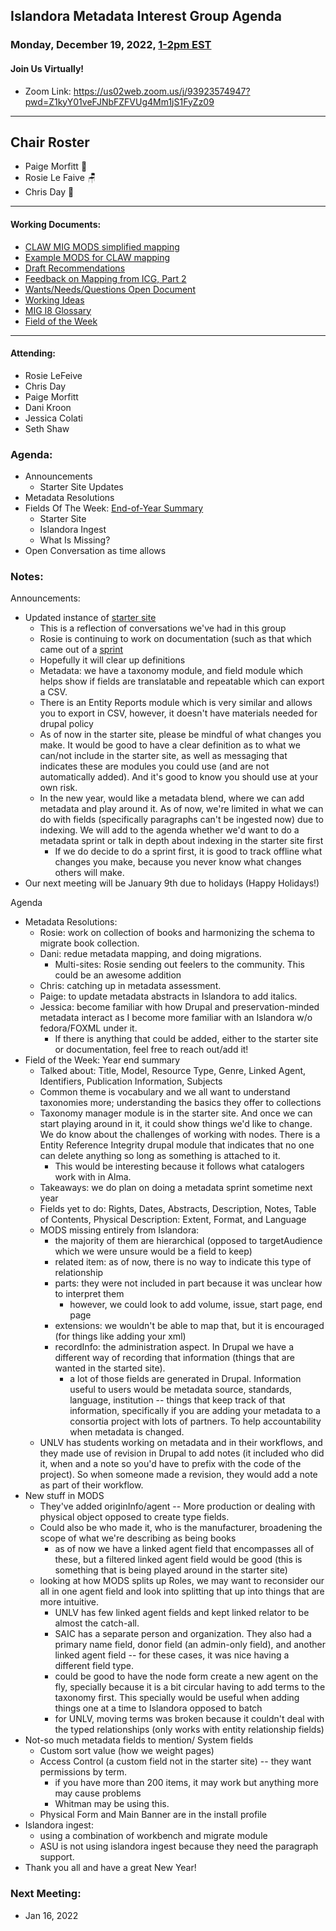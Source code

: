 ## Islandora Metadata Interest Group Agenda
### Monday, December 19, 2022, [1-2pm EST](http://www.thetimezoneconverter.com/?t=1%20pm&tz=Toronto&) 
#### Join Us Virtually!
* Zoom Link: https://us02web.zoom.us/j/93923574947?pwd=Z1kyY01veFJNbFZFVUg4Mm1jS1FyZz09

---
## Chair Roster
* Paige Morfitt 📝
* Rosie Le Faive 🪑
* Chris Day 🤠
---

#### Working Documents:
* [CLAW MIG MODS simplified mapping](https://docs.google.com/spreadsheets/d/18u2qFJ014IIxlVpM3JXfDEFccwBZcoFsjbBGpvL0jJI/edit#gid=0)
* [Example MODS for CLAW mapping](https://docs.google.com/spreadsheets/d/1C2Xie7HUDSgRT5v4ldoJvlNdoXz2GHAPvL3PE3TOKW8/edit#gid=1829081124)
* [Draft Recommendations](https://docs.google.com/document/d/15qSO9YcALtYSqd6CUuGx0t8FwUJ5pPwVPz0PA5rU898/edit#heading=h.f9r6knw0rjvu)
* [Feedback on Mapping from ICG, Part 2](https://docs.google.com/document/d/11OpqMMCXM1TFXgsr4yyTQ_cH9DabnD31p7JnuTRQl28/edit?invite=CMWvruEI&ts=5e66437f)
* [Wants/Needs/Questions Open Document](https://docs.google.com/document/d/12Kpb6826TNPzzMuyPS0sESa9TLnmljQmeioWbaPeEdA/edit)
* [Working Ideas](https://github.com/islandora-interest-groups/Islandora-Metadata-Interest-Group/blob/main/working_docs/ideas_and_topics.md)
* [MIG I8 Glossary](https://docs.google.com/document/d/1cfPYFVV9qvvz2VjBRdYUN0CB7AyVDuG-GYavQ27DuBk/edit#heading=h.9fr9xw70meix)
* [Field of the Week](https://docs.google.com/document/d/1rk0o_0byzeHrSKst0Feval_QeVZmo2DeIP0Mk3jaaFc/edit)

---

#### Attending:
* Rosie LeFeive
* Chris Day
* Paige Morfitt
* Dani Kroon
* Jessica Colati
* Seth Shaw


### Agenda: 
* Announcements
    * Starter Site Updates
* Metadata Resolutions
* Fields Of The Week: [End-of-Year Summary](https://docs.google.com/document/d/1rk0o_0byzeHrSKst0Feval_QeVZmo2DeIP0Mk3jaaFc/edit#heading=h.xal7wmf5chu8)
  * Starter Site
  * Islandora Ingest
  * What Is Missing?
* Open Conversation as time allows


### Notes: 
Announcements: 
*  Updated instance of [starter site](http://159.203.45.196/) 
	* This is a reflection of conversations we've had in this group
	* Rosie is continuing to work on documentation (such as that which came out of a [sprint](https://docs.google.com/spreadsheets/d/1c36IHZ1H-9tsI9UD7d0QAEEnlY6vyd1kxx2dU2iffWQ/edit#gid=194840010)
	* Hopefully it will clear up definitions
	* Metadata: we have a taxonomy module, and field module which helps show if fields are translatable and repeatable which can export a CSV. 
	* There is an Entity Reports module which is very similar and allows you to export in CSV, however, it doesn't have materials needed for drupal policy
	* As of now in the starter site, please be mindful of what changes you make. It would be good to have a clear definition as to what we can/not include in the starter site, as well as messaging that indicates these are modules you could use (and are not automatically added). And it's good to know you should use at your own risk. 
	* In the new year, would like a metadata blend, where we can add metadata and play around it. As of now, we're limited in what we can do with fields (specifically paragraphs can't be ingested now) due to indexing. We will add to the agenda whether we'd want to do a metadata sprint or talk in depth about indexing in the starter site first
		* If we do decide to do a sprint first, it is good to track offline what changes you make, because you never know what changes others will make. 
* Our next meeting will be January 9th due to holidays (Happy Holidays!)

Agenda
* Metadata Resolutions: 
	* Rosie:  work on collection of books and harmonizing the schema to migrate book collection. 
	* Dani:  redue metadata mapping, and doing migrations. 
		* Multi-sites: Rosie sending out feelers to the community.  This could be an awesome addition
	* Chris: catching up in metadata assessment. 
	* Paige: to update metadata abstracts in Islandora to add italics. 
	* Jessica: become familiar with how Drupal and preservation-minded metadata interact as I become more familiar with an Islandora w/o fedora/FOXML under it. 
		* If there is anything that could be added, either to the starter site or documentation, feel free to reach out/add it!
* Field of the Week: Year end summary
	* Talked about: Title, Model, Resource Type, Genre, Linked Agent, Identifiers, Publication Information, Subjects
	* Common theme is vocabulary and we all want to understand taxonomies more; understanding the basics they offer to collections 
	* Taxonomy manager module is in the starter site. And once we can start playing around in it, it could show things we'd like to change. We do know about the challenges of working with nodes. There is a Entity Reference Integrity drupal module that indicates that no one can delete anything so long as something is attached to it. 
		* This would be interesting because it follows what catalogers work with in Alma. 
	* Takeaways: we do plan on doing a metadata sprint sometime next year
	* Fields yet to do: Rights, Dates, Abstracts, Description, Notes, Table of Contents, Physical Description: Extent, Format, and Language
	* MODS missing entirely from Islandora: 
		* the majority of them are hierarchical (opposed to targetAudience which we were unsure would be a field to keep)
		* related item: as of now, there is no way to indicate this type of relationship
		* parts: they were not included in part because it was unclear how to interpret them
			* however, we could look to add volume, issue, start page, end page
		* extensions: we wouldn't be able to map that, but it is encouraged (for things like adding your xml)
		* recordInfo: the administration aspect. In Drupal we have a different way of recording that information (things that are wanted in the started site). 
			* a lot of those fields are generated in Drupal. Information useful to users would be metadata source, standards, language, institution -- things that keep track of that information, specifically if you are adding your metadata to a consortia project with lots of partners. To help accountability when metadata is changed. 
	* UNLV has students working on metadata and in their workflows, and they made use of revision in Drupal to add notes (it included who did it, when and a note so you'd have to prefix with the code of the project). So when someone made a revision, they would add a note as part of their workflow. 
* New stuff in MODS 
	* They've added originInfo/agent -- More production or dealing with physical object opposed to create type fields. 
	* Could also be who made it, who is the manufacturer, broadening the scope of what we're describing as being books
		* as of now we have a linked agent field that encompasses all of these, but a filtered linked agent field would be good (this is something that is being played around in the starter site)
	* looking at how MODS splits up Roles, we may want to reconsider our all in one agent field and look into splitting that up into things that are more intuitive. 
		* UNLV has few linked agent fields and kept linked relator to be almost the catch-all. 
		* SAIC has a separate person and organization. They also had a primary name field, donor field (an admin-only field), and another linked agent field -- for these cases, it was nice having a different field type. 
		* could be good to have the node form create a new agent on the fly, specially because it is a bit circular having to add terms to the taxonomy first. This specially would be useful when adding things one at a time to Islandora opposed to batch
		* for UNLV, moving terms was broken because it couldn't deal with  the typed relationships (only works with entity relationship fields) 
* Not-so much metadata fields to mention/ System fields 
	* Custom sort value (how we weight pages)
	* Access Control (a custom field not in the starter site) -- they want permissions by term. 
		* if you have more than 200 items, it may work but anything more may cause problems
		* Whitman may be using this.
	* Physical Form and Main Banner are in the install profile
* Islandora ingest: 
	* using a combination of workbench and migrate module
 	* ASU is not using islandora ingest because they need the paragraph support. 
* Thank you all and have a great New Year! 



### Next Meeting:
* Jan 16, 2022
